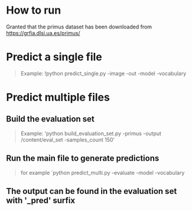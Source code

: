 # How to run

Granted that the primus dataset has been downloaded from https://grfia.dlsi.ua.es/primus/

# Predict a single file

> Example: !python predict_single.py -image <path of the image file> -out <output location> -model <path of the model> -vocabulary <path to the vocabulary>

# Predict multiple files

## Build the evaluation set

> Example: 'python build_evaluation_set.py -primus <path of primus dataset> -output /content/eval_set -samples_count 150'

## Run the main file to generate predictions

> for example `python predict_multi.py -evaluate <path of evaluation set> -model <path of the model> -vocabulary <path to the vocabulary>

## The output can be found in the evaluation set with '_pred' surfix